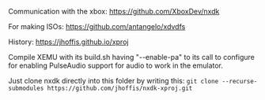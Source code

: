 Communication with the xbox: https://github.com/XboxDev/nxdk

For making ISOs: https://github.com/antangelo/xdvdfs

History: https://jhoffis.github.io/xproj

Compile XEMU with its build.sh having "--enable-pa" to its call to configure for enabling PulseAudio support for audio to work in the emulator.

Just clone nxdk directly into this folder by writing this: ```git clone --recurse-submodules https://github.com/jhoffis/nxdk-xproj.git```
